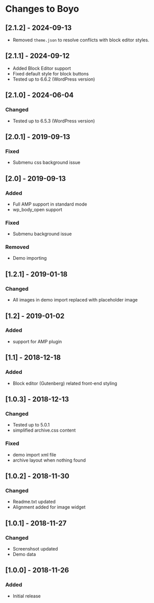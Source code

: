 # Changes to Boyo

## [2.1.2] - 2024-09-13
- Removed `theme.json` to resolve conflicts with block editor styles.

## [2.1.1] - 2024-09-12
 - Added Block Editor support
 - Fixed default style for block buttons
 - Tested up to 6.6.2 (WordPress version)

## [2.1.0] - 2024-06-04

### Changed
- Tested up to 6.5.3 (WordPress version)

## [2.0.1] - 2019-09-13

### Fixed

- Submenu css background issue

## [2.0] - 2019-09-13

### Added

- Full AMP support in standard mode
- wp_body_open support

### Fixed

- Submenu background issue

### Removed

- Demo importing

## [1.2.1] - 2019-01-18

### Changed

- All images in demo import replaced with placeholder image

## [1.2] - 2019-01-02

### Added

- support for AMP plugin

## [1.1] - 2018-12-18

### Added

- Block editor (Gutenberg) related front-end styling

## [1.0.3] - 2018-12-13

### Changed

- Tested up to 5.0.1
- simplified archive.css content

### Fixed

- demo import xml file
- archive layout when nothing found

## [1.0.2] - 2018-11-30

### Changed

- Readme.txt updated
- Alignment added for image widget

## [1.0.1] - 2018-11-27

### Changed

- Screenshsot updated
- Demo data

## [1.0.0] - 2018-11-26

### Added

- Initial release
